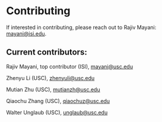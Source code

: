 # Contributing

If interested in contributing, please reach out to Rajiv Mayani: <mayani@isi.edu>.

## Current contributors:

Rajiv Mayani, top contributor (ISI), <mayani@usc.edu>

Zhenyu Li (USC), <zhenyuli@usc.edu>

Mutian Zhu (USC), <mutianzh@usc.edu>

Qiaochu Zhang (USC), <qiaochuz@usc.edu>

Walter Unglaub (USC), <unglaub@usc.edu>
